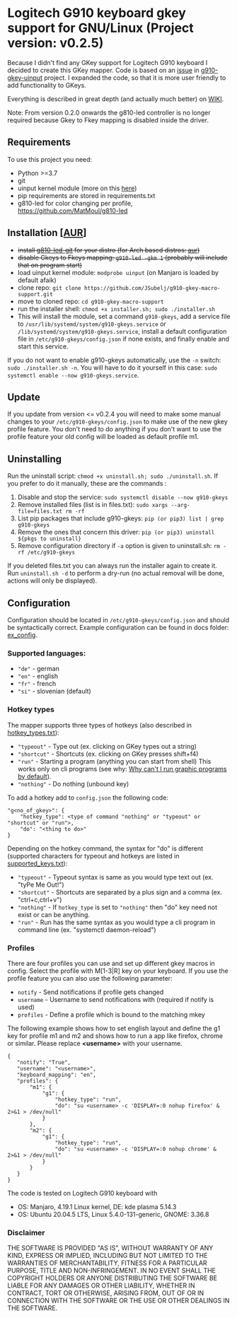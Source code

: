 # Logitech G910 keyboard gkey support for GNU/Linux (Project version: v0.2.5)

Because I didn't find any GKey support for Logitech G910 keyboard I decided to create this GKey mapper.
Code is based on an [issue](https://github.com/CReimer/g910-gkey-uinput/issues/3)
in [g910-gkey-uinput](https://github.com/CReimer/g910-gkey-uinput) project. I expanded the code, so that it is more 
user friendly to add functionality to GKeys.

Everything is described in great depth (and actually much better) on [WIKI](https://github.com/JSubelj/g910-gkey-macro-support/wiki).

Note: From version 0.2.0 onwards the g810-led controller is no longer required because Gkey to Fkey mapping is disabled inside the driver.

## Requirements

To use this project you need:
 - Python >=3.7
 - git
 - uinput kernel module (more on this [here](http://tjjr.fi/sw/python-uinput/#Usage))
 - pip requirements are stored in requirements.txt
 - g810-led for color changing per profile, https://github.com/MatMoul/g810-led
 
## Installation \[[AUR](https://aur.archlinux.org/packages/g910-gkeys-git/)\]
 - ~~install [g810-led-git](https://github.com/MatMoul/g810-led) for your distro (for Arch based distros: [aur](https://aur.archlinux.org/packages/g810-led-git/))~~
 - ~~disable Gkeys to Fkeys mapping: `g910-led -gkm 1` (probably will include that on program start)~~
 - load uinput kernel module: `modprobe uinput` (on Manjaro is loaded by default afaik) 
 - clone repo: `git clone https://github.com/JSubelj/g910-gkey-macro-support.git`
 - move to cloned repo: `cd g910-gkey-macro-support`
 - run the installer shell: `chmod +x installer.sh; sudo ./installer.sh`
 - This will install the module, set a command `g910-gkeys`, add a service file to `/usr/lib/systemd/system/g910-gkeys.service` or `/lib/systemd/system/g910-gkeys.service`, install a default configuration file in `/etc/g910-gkeys/config.json` if none exists, and finally enable and start this service.

If you do not want to enable g910-gkeys automatically, use the `-n` switch: `sudo ./installer.sh -n`. You will have to do it yourself in this case: `sudo systemctl enable --now g910-gkeys.service`.
 
## Update
 If you update from version <= v0.2.4 you will need to make some manual changes to your `/etc/g910-gkeys/config.json` to make use of the new gkey profile feature.
 You don't need to do anything if you don't want to use the profile feature your old config will be loaded as default profile m1.

## Uninstalling
Run the uninstall script: `chmod +x uninstall.sh; sudo ./uninstall.sh`. If you prefer to do it manually, these are the commands :

 1. Disable and stop the service: `sudo systemctl disable --now g910-gkeys`
 2. Remove installed files (list is in files.txt): `sudo xargs --arg-file=files.txt rm -rf`
 3. List pip packages that include g910-gkeys: `pip (or pip3) list | grep g910-gkeys`
 4. Remove the ones that concern this driver: `pip (or pip3) uninstall ${pkgs to uninstall}`
 5. Remove configuration directory if `-a` option is given to uninstall.sh: `rm -rf /etc/g910-gkeys`

If you deleted files.txt you can always run the installer again to create it.   
Run `uninstall.sh -d` to perform a dry-run (no actual removal will be done, actions will only be displayed).

## Configuration
Configuration should be located in `/etc/g910-gkeys/config.json` and should be syntactically correct. Example 
configuration can be found in docs folder: [ex_config](docs/ex_config/ex_config.json). 

### Supported languages:
 * `"de"` - german
 * `"en"` - english
 * `"fr"` - french
 * `"si"` - slovenian (default)

### Hotkey types
The mapper supports three types of hotkeys (also described in [hotkey_types.txt](docs/hotkey_types.txt)):
 * `"typeout"` - Type out (ex. clicking on GKey types out a string)
 * `"shortcut"` - Shortcuts (ex. clicking on GKey presses shift+f4)
 * `"run"` - Starting a program (anything you can start from shell) This works only on cli programs (see why: [Why can't I run graphic programs by default](https://github.com/JSubelj/g910-gkey-macro-support/wiki/Why-can't-I-run-graphic-programs-by-default)).
 * `"nothing"` - Do nothing (unbound key)

To add a hotkey add to `config.json` the following code:
```
"g<no_of_gkey>": {
    "hotkey_type": <type of command "nothing" or "typeout" or "shortcut" or "run">,
    "do": "<thing to do>"
}
```

Depending on the hotkey command, the syntax for "do" is different (supported characters for typeout and 
hotkeys are listed in [supported_keys.txt](docs/supported_keys.txt)):
 * `"typeout"` - Typeout syntax is same as you would type text out (ex. "tyPe Me Out!")
 * `"shortcut"` - Shortcuts are separated by a plus sign and a comma (ex. "ctrl+c,ctrl+v")
 * `"nothing"` - If `hotkey_type` is set to `"nothing"` then "do" key need not exist or can be anything.
 * `"run"` - Run has the same syntax as you would type a cli program in command line (ex. "systemctl daemon-reload")

### Profiles
There are four profiles you can use and set up different gkey macros in config. Select the profile with M[1-3|R] key on your keyboard.
If you use the profile feature you can also use the following parameter:
 * `notify` - Send notifications if profile gets changed
 * `username` - Username to send notifications with (required if notify is used)
 * `profiles` - Define a profile which is bound to the matching mkey

The following example shows how to set english layout and define the g1 key for profile m1 and m2 and shows how to run a app like firefox, chrome or similar. Please replace **\<username\>** with your username.
 ```
{
    "notify": "True",
    "username": "<username>",
    "keyboard_mapping": "en",
    "profiles": {
        "m1": {
            "g1": {
                "hotkey_type": "run",
                "do": "su <username> -c 'DISPLAY=:0 nohup firefox' & 2>&1 > /dev/null"
            }
        },
        "m2": {
            "g1": {
                "hotkey_type": "run",
                "do": "su <username> -c 'DISPLAY=:0 nohup chrome' & 2>&1 > /dev/null"
            }
        }
    }
}
 ```

The code is tested on Logitech G910 keyboard with
- OS: Manjaro, 4.19.1 Linux kernel, DE: kde plasma 5.14.3
- OS: Ubuntu 20.04.5 LTS, Linux 5.4.0-131-generic, GNOME: 3.36.8

### Disclaimer
THE SOFTWARE IS PROVIDED "AS IS", WITHOUT WARRANTY OF ANY KIND, EXPRESS OR IMPLIED, 
INCLUDING BUT NOT LIMITED TO THE WARRANTIES OF MERCHANTABILITY, 
FITNESS FOR A PARTICULAR PURPOSE, TITLE AND NON-INFRINGEMENT. 
IN NO EVENT SHALL THE COPYRIGHT HOLDERS OR ANYONE DISTRIBUTING THE SOFTWARE 
BE LIABLE FOR ANY DAMAGES OR OTHER LIABILITY, WHETHER IN CONTRACT, TORT OR OTHERWISE, 
ARISING FROM, OUT OF OR IN CONNECTION WITH THE SOFTWARE OR THE USE OR OTHER DEALINGS 
IN THE SOFTWARE.
